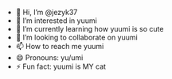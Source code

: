 - 👋 Hi, I’m @jezyk37
- 👀 I’m interested in yuumi
- 🌱 I’m currently learning how yuumi is so cute
- 💞️ I’m looking to collaborate on yuumi
- 📫 How to reach me yuumi
- 😄 Pronouns: yu/umi
- ⚡ Fun fact: yuumi is MY cat

<!---
jezyk37/jezyk37 is a ✨ special ✨ repository because its `README.md` (this file) appears on your GitHub profile.
You can click the Preview link to take a look at your changes.
--->
